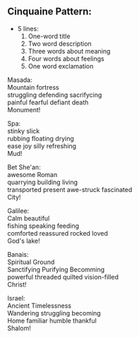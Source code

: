 <div id="wikitext">

<div style="display: none;">

Summary:cinquaines are five-line poems in a specific pattern. I wrote
these on the Israel1996 trip Parent:(Main.)Israel1996 <span
class="wikiword">[IncludeMe](http://wiki.tamouse.org?n=Main.IncludeMe?action=edit)[?](http://wiki.tamouse.org?n=Main.IncludeMe?action=edit)</span>:[Israel1996](http://wiki.tamouse.org?n=Main.Israel1996?action=print)
Categories:[Articles](http://wiki.tamouse.org?n=Category.Articles) Tags:
israel, poetry

</div>

<div class="vspace">

</div>

Cinquaine Pattern:
------------------

-   5 lines:
    1.  One-word title
    2.  Two word description
    3.  Three words about meaning
    4.  Four words about feelings
    5.  One word exclamation

Masada:\
Mountain fortress\
struggling defending sacrifycing\
painful fearful defiant death\
Monument!

Spa:\
stinky slick\
rubbing floating drying\
ease joy silly refreshing\
Mud!

Bet She'an:\
awesome Roman\
quarrying building living\
transported present awe-struck fascinated\
City!

Galilee:\
Calm beautiful\
fishing speaking feeding\
comforted reassured rocked loved\
God's lake!

Banais:\
Spiritual Ground\
Sanctifying Purifying Becomming\
powerful threaded quilted vision-filled\
Christ!

Israel:\
Ancient Timelessness\
Wandering struggling becoming\
Home familiar humble thankful\
Shalom!

</div>
